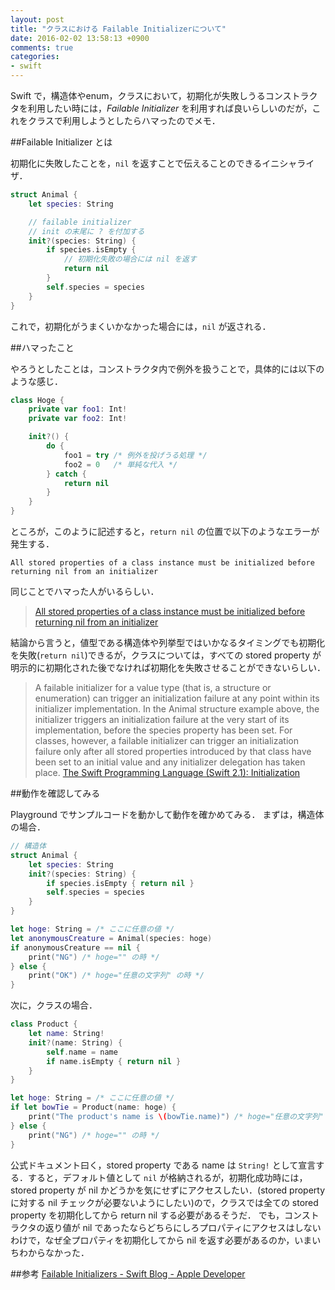 ```yaml
---
layout: post
title: "クラスにおける Failable Initializerについて"
date: 2016-02-02 13:58:13 +0900
comments: true
categories: 
- swift
---
```




Swift で，構造体やenum，クラスにおいて，初期化が失敗しうるコンストラクタを利用したい時には，*Failable Initializer* を利用すれば良いらしいのだが，これをクラスで利用しようとしたらハマったのでメモ．

<!-- more -->

##Failable Initializer とは

初期化に失敗したことを，`nil` を返すことで伝えることのできるイニシャライザ．

``` swift
struct Animal {
    let species: String

    // failable initializer
    // init の末尾に ? を付加する
    init?(species: String) {
        if species.isEmpty {
            // 初期化失敗の場合には nil を返す
            return nil
        }
        self.species = species
    }
}
```

これで，初期化がうまくいかなかった場合には，`nil` が返される．

##ハマったこと

やろうとしたことは，コンストラクタ内で例外を扱うことで，具体的には以下のような感じ．

``` swift
class Hoge {
    private var foo1: Int!
    private var foo2: Int!

    init?() {
        do {
            foo1 = try /* 例外を投げうる処理 */
            foo2 = 0   /* 単純な代入 */
        } catch {
            return nil
        }
    }
}
```

ところが，このように記述すると，`return nil` の位置で以下のようなエラーが発生する．

```
All stored properties of a class instance must be initialized before returning nil from an initializer
```

同じことでハマった人がいるらしい．

> [All stored properties of a class instance must be initialized before returning nil from an initializer](http://stackoverflow.com/questions/26495586/best-practice-to-implement-a-failable-initializer-in-swift)

結論から言うと，値型である構造体や列挙型ではいかなるタイミングでも初期化を失敗(`return nil`)できるが，クラスについては，すべての stored property が明示的に初期化された後でなければ初期化を失敗させることができないらしい．

>  A failable initializer for a value type (that is, a structure or enumeration) can trigger an initialization failure at any point within its initializer implementation. In the Animal structure example above, the initializer triggers an initialization failure at the very start of its implementation, before the species property has been set.
> For classes, however, a failable initializer can trigger an initialization failure only after all stored properties introduced by that class have been set to an initial value and any initializer delegation has taken place.
> [The Swift Programming Language (Swift 2.1): Initialization](https://developer.apple.com/library/ios/documentation/Swift/Conceptual/Swift_Programming_Language/Initialization.html#//apple_ref/doc/uid/TP40014097-CH18-ID224)

##動作を確認してみる

Playground でサンプルコードを動かして動作を確かめてみる．
まずは，構造体の場合．

``` swift
// 構造体
struct Animal {
    let species: String
    init?(species: String) {
        if species.isEmpty { return nil }
        self.species = species
    }
}

let hoge: String = /* ここに任意の値 */
let anonymousCreature = Animal(species: hoge)
if anonymousCreature == nil {
    print("NG") /* hoge="" の時 */
} else {
    print("OK") /* hoge="任意の文字列" の時 */
}
```

次に，クラスの場合．

``` swift
class Product {
    let name: String!
    init?(name: String) {
        self.name = name
        if name.isEmpty { return nil }
    }
}

let hoge: String = /* ここに任意の値 */
if let bowTie = Product(name: hoge) {
    print("The product's name is \(bowTie.name)") /* hoge="任意の文字列" の時．The product's name is <任意の文字列> */
} else {
    print("NG") /* hoge="" の時 */
}
```

公式ドキュメント曰く，stored property である name は `String!` として宣言する．すると，デフォルト値として `nil` が格納されるが，初期化成功時には，stored property が nil かどうかを気にせずにアクセスしたい．(stored property に対する nil チェックが必要ないようにしたい)ので，クラスでは全ての stored property を初期化してから return nil する必要があるそうだ．
でも，コンストラクタの返り値が nil であったならどちらにしろプロパティにアクセスはしないわけで，なぜ全プロパティを初期化してから nil を返す必要があるのか，いまいちわからなかった．


##参考
[Failable Initializers - Swift Blog - Apple Developer](https://developer.apple.com/swift/blog/?id=17)
